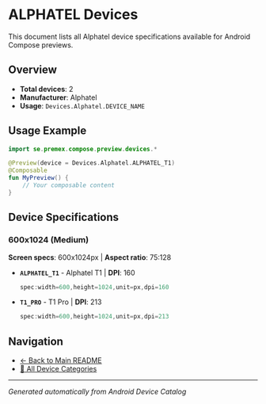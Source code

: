 # ALPHATEL Devices

This document lists all Alphatel device specifications available for Android Compose previews.

## Overview

- **Total devices**: 2
- **Manufacturer**: Alphatel
- **Usage**: `Devices.Alphatel.DEVICE_NAME`

## Usage Example

```kotlin
import se.premex.compose.preview.devices.*

@Preview(device = Devices.Alphatel.ALPHATEL_T1)
@Composable
fun MyPreview() {
    // Your composable content
}
```

## Device Specifications

### 600x1024 (Medium)

**Screen specs**: 600x1024px | **Aspect ratio**: 75:128

- **`ALPHATEL_T1`** - Alphatel T1 | **DPI**: 160
  ```kotlin
  spec:width=600,height=1024,unit=px,dpi=160
  ```

- **`T1_PRO`** - T1 Pro | **DPI**: 213
  ```kotlin
  spec:width=600,height=1024,unit=px,dpi=213
  ```

## Navigation

- [← Back to Main README](../../README.md)
- [📱 All Device Categories](../README.md)

---
*Generated automatically from Android Device Catalog*
